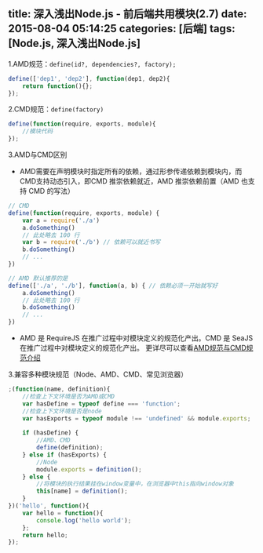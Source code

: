 title: 深入浅出Node.js - 前后端共用模块(2.7)
date: 2015-08-04 05:14:25
categories: [后端]
tags: [Node.js, 深入浅出Node.js]
---

1.AMD规范：`define(id?, dependencies?, factory);`

```javascript
define(['dep1', 'dep2'], function(dep1, dep2){
    return function(){};
});

```

2.CMD规范：`define(factory)`
```javascript
define(function(require, exports, module){
    //模块代码
});

```
<!--more-->

3.AMD与CMD区别
- AMD需要在声明模块时指定所有的依赖，通过形参传递依赖到模块内，而CMD支持动态引入，即CMD 推崇依赖就近，AMD 推崇依赖前置（AMD 也支持 CMD 的写法）
```javascript
// CMD
define(function(require, exports, module) {
    var a = require('./a')
    a.doSomething()
    // 此处略去 100 行
    var b = require('./b') // 依赖可以就近书写
    b.doSomething()
    // ...
})

// AMD 默认推荐的是
define(['./a', './b'], function(a, b) { // 依赖必须一开始就写好
    a.doSomething()
    // 此处略去 100 行
    b.doSomething()
    // ...
})
```
- AMD 是 RequireJS 在推广过程中对模块定义的规范化产出。CMD 是 SeaJS 在推广过程中对模块定义的规范化产出。
更详尽可以查看[AMD规范与CMD规范介绍](http://blog.chinaunix.net/uid-26672038-id-4112229.html)

3.兼容多种模块规范（Node、AMD、CMD、常见浏览器）
```javascript
;(function(name, definition){
    //检查上下文环境是否为AMD或CMD
    var hasDefine = typeof define === 'function';
    //检查上下文环境是否是node
    var hasExports = typeof module !== 'undefined' && module.exports;
    
    if (hasDefine) {
        //AMD、CMD
        define(definition);
    } else if (hasExports) {
        //Node
        module.exports = definition();
    } else {
        //将模块的执行结果挂在window变量中，在浏览器中this指向window对象
        this[name] = definition();
    }
})('hello', function(){
    var hello = function(){
        console.log('hello world');
    };
    return hello;
});
```